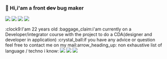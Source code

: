### 👋 Hi,i'am a front ~~dev~~ bug maker  
<p>
    <a><img src='https://img.shields.io/badge/Mail-Renaud.Baussart%40proton.me-purple'/></a> 
    <a href='https://www.linkedin.com/in/renaud-baussart-278b362bb/'> <img src='https://img.shields.io/badge/linkedin-blue'/></a> 
    <a href='https://twitter.com/RenaudBaussart'><img src='https://img.shields.io/badge/Twitter%20%2F%20X-grey'/></a> 
    <a href='https://github.com/RenaudBaussart/Memo-CheatSheet'><img src='https://img.shields.io/badge/My%20cheat%20sheet-lightyellow'></a> 
</p>
:clock9:I'am 22 years old  
:baggage_claim:i'am currently on a Developer/integrator course with the project to do a CDA(designer and developer in application)  
:crystal_ball:if you have any advice or question feel free to contact me on my mail:arrow_heading_up:  
non exhaustive list of language / techno i know:  
<img src='https://img.shields.io/badge/c%2B%2B-blue'>
<img src='https://img.shields.io/badge/c%23-purple'>
<img src='https://img.shields.io/badge/HTML-CSS-blue'>



